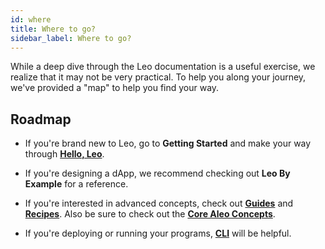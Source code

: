 ```yaml
---
id: where
title: Where to go? 
sidebar_label: Where to go?
---
```


While a deep dive through the Leo documentation is a useful exercise, we realize that it may not be very practical. To help you along your journey, we've provided a "map" to help you find your way.

## Roadmap

- If you're brand new to Leo, go to **Getting Started** and make your way through [**Hello, Leo**](./getting_started/03_hello.md).

- If you're designing a dApp, we recommend checking out **Leo By Example** for a reference.

- If you're interested in advanced concepts, check out [**Guides**](./guides/00_overview.md) and [**Recipes**](./recipes/00_overview.md). Also be sure to check out the [**Core Aleo Concepts**](https://developer.aleo.org/references/faqs).

- If you're deploying or running your programs, [**CLI**](./cli/00_overview.md) will be helpful.


